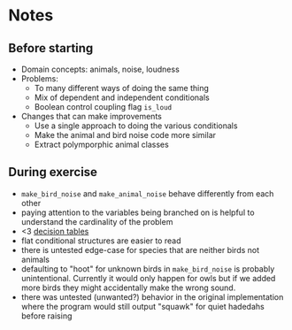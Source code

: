# Notes

## Before starting

- Domain concepts: animals, noise, loudness
- Problems:
  - To many different ways of doing the same thing
  - Mix of dependent and independent conditionals
  - Boolean control coupling flag `is_loud`
- Changes that can make improvements
  - Use a single approach to doing the various conditionals
  - Make the animal and bird noise code more similar
  - Extract polymporphic animal classes

## During exercise

- `make_bird_noise` and `make_animal_noise` behave differently from each other
- paying attention to the variables being branched on is helpful to understand the cardinality of the problem
- <3 [decision tables](https://www.hillelwayne.com/decision-tables)
- flat conditional structures are easier to read
- there is untested edge-case for species that are neither birds not animals
- defaulting to "hoot" for unknown birds in `make_bird_noise` is probably
  unintentional. Currently it would only happen for owls but if we added more
  birds they might accidentally make the wrong sound.
- there was untested (unwanted?) behavior in the original implementation where
  the program would still output "squawk" for quiet hadedahs before raising
